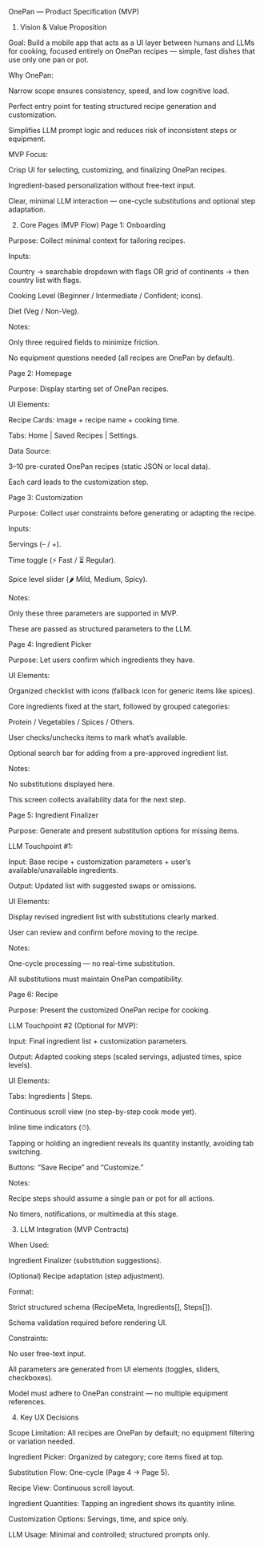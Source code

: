 OnePan — Product Specification (MVP)
1. Vision & Value Proposition

Goal: Build a mobile app that acts as a UI layer between humans and LLMs for cooking, focused entirely on OnePan recipes — simple, fast dishes that use only one pan or pot.

Why OnePan:

Narrow scope ensures consistency, speed, and low cognitive load.

Perfect entry point for testing structured recipe generation and customization.

Simplifies LLM prompt logic and reduces risk of inconsistent steps or equipment.

MVP Focus:

Crisp UI for selecting, customizing, and finalizing OnePan recipes.

Ingredient-based personalization without free-text input.

Clear, minimal LLM interaction — one-cycle substitutions and optional step adaptation.

2. Core Pages (MVP Flow)
Page 1: Onboarding

Purpose: Collect minimal context for tailoring recipes.

Inputs:

Country → searchable dropdown with flags OR grid of continents → then country list with flags.

Cooking Level (Beginner / Intermediate / Confident; icons).

Diet (Veg / Non-Veg).

Notes:

Only three required fields to minimize friction.

No equipment questions needed (all recipes are OnePan by default).

Page 2: Homepage

Purpose: Display starting set of OnePan recipes.

UI Elements:

Recipe Cards: image + recipe name + cooking time.

Tabs: Home | Saved Recipes | Settings.

Data Source:

3–10 pre-curated OnePan recipes (static JSON or local data).

Each card leads to the customization step.

Page 3: Customization

Purpose: Collect user constraints before generating or adapting the recipe.

Inputs:

Servings (– / +).

Time toggle (⚡ Fast / ⏳ Regular).

Spice level slider (🌶 Mild, Medium, Spicy).

Notes:

Only these three parameters are supported in MVP.

These are passed as structured parameters to the LLM.

Page 4: Ingredient Picker

Purpose: Let users confirm which ingredients they have.

UI Elements:

Organized checklist with icons (fallback icon for generic items like spices).

Core ingredients fixed at the start, followed by grouped categories:

Protein / Vegetables / Spices / Others.

User checks/unchecks items to mark what’s available.

Optional search bar for adding from a pre-approved ingredient list.

Notes:

No substitutions displayed here.

This screen collects availability data for the next step.

Page 5: Ingredient Finalizer

Purpose: Generate and present substitution options for missing items.

LLM Touchpoint #1:

Input: Base recipe + customization parameters + user’s available/unavailable ingredients.

Output: Updated list with suggested swaps or omissions.

UI Elements:

Display revised ingredient list with substitutions clearly marked.

User can review and confirm before moving to the recipe.

Notes:

One-cycle processing — no real-time substitution.

All substitutions must maintain OnePan compatibility.

Page 6: Recipe

Purpose: Present the customized OnePan recipe for cooking.

LLM Touchpoint #2 (Optional for MVP):

Input: Final ingredient list + customization parameters.

Output: Adapted cooking steps (scaled servings, adjusted times, spice levels).

UI Elements:

Tabs: Ingredients | Steps.

Continuous scroll view (no step-by-step cook mode yet).

Inline time indicators (⏱).

Tapping or holding an ingredient reveals its quantity instantly, avoiding tab switching.

Buttons: “Save Recipe” and “Customize.”

Notes:

Recipe steps should assume a single pan or pot for all actions.

No timers, notifications, or multimedia at this stage.

3. LLM Integration (MVP Contracts)

When Used:

Ingredient Finalizer (substitution suggestions).

(Optional) Recipe adaptation (step adjustment).

Format:

Strict structured schema (RecipeMeta, Ingredients[], Steps[]).

Schema validation required before rendering UI.

Constraints:

No user free-text input.

All parameters are generated from UI elements (toggles, sliders, checkboxes).

Model must adhere to OnePan constraint — no multiple equipment references.

4. Key UX Decisions

Scope Limitation: All recipes are OnePan by default; no equipment filtering or variation needed.

Ingredient Picker: Organized by category; core items fixed at top.

Substitution Flow: One-cycle (Page 4 → Page 5).

Recipe View: Continuous scroll layout.

Ingredient Quantities: Tapping an ingredient shows its quantity inline.

Customization Options: Servings, time, and spice only.

LLM Usage: Minimal and controlled; structured prompts only.